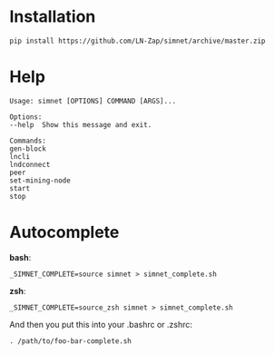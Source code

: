 # Installation

```
pip install https://github.com/LN-Zap/simnet/archive/master.zip
```

# Help

```
Usage: simnet [OPTIONS] COMMAND [ARGS]...

Options:
--help  Show this message and exit.

Commands:
gen-block
lncli
lndconnect
peer
set-mining-node
start
stop
```

# Autocomplete

**bash**:
```
_SIMNET_COMPLETE=source simnet > simnet_complete.sh
```

**zsh**:
```
_SIMNET_COMPLETE=source_zsh simnet > simnet_complete.sh
```

And then you put this into your .bashrc or .zshrc:
```
. /path/to/foo-bar-complete.sh
```
